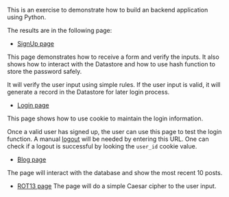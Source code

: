 This is an exercise to demonstrate how to build an backend application using Python.

The results are in the following page:

* [SignUp page](https://hello-world-203309.appspot.com/signup)

This page demonstrates how to receive a form and verify the inputs.
It also shows how to interact with the Datastore and how to use hash function to store the password safely.

It will verify the user input using simple rules.
If the user input is valid, it will generate a record in the Datastore for later login process.

* [Login page](https://hello-world-203309.appspot.com/login)

This page shows how to use cookie to maintain the login information.

Once a valid user has signed up, the user can use this page to test the login function.
A manual [logout](https://hello-world-203309.appspot.com/logout) will be needed by entering this URL.
One can check if a logout is successful by looking the `user_id` cookie value.

* [Blog page](https://hello-world-203309.appspot.com/blog)

The page will interact with the database and show the most recent 10 posts.


* [ROT13 page](https://hello-world-203309.appspot.com/rot13)
The page will do a simple Caesar cipher to the user input.